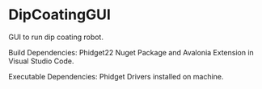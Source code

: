 # DipCoatingGUI
GUI to run dip coating robot.

Build Dependencies: Phidget22 Nuget Package and Avalonia Extension in Visual Studio Code. 

Executable Dependencies: Phidget Drivers installed on machine.
